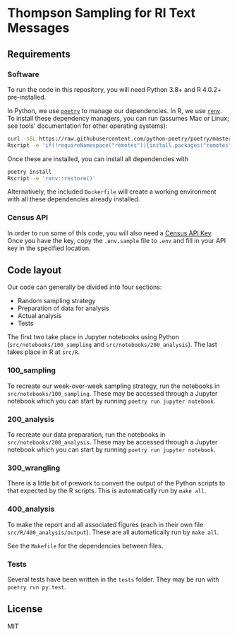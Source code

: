 # Thompson Sampling for RI Text Messages

## Requirements

### Software

To run the code in this repository, you will need Python 3.8+ and R 4.0.2+ pre-installed.

In Python, we use [`poetry`](https://python-poetry.org/) to manage our dependencies. In R, we use [`renv`](https://rstudio.github.io/renv/articles/renv.html).
To install these dependency managers, you can run (assumes Mac or Linux; see tools' documentation for other operating systems):

```bash
curl -sSL https://raw.githubusercontent.com/python-poetry/poetry/master/get-poetry.py | python3 -
Rscript -e 'if(!requireNamespace("remotes")){install.packages("remotes");remotes::install_github("rstudio/renv")} else {remotes::install_github("rstudio/renv")}'
```

Once these are installed, you can install all dependencies with

```bash
poetry install
Rscript -e 'renv::restore()'
```

Alternatively, the included `Dockerfile` will create a working environment with all these dependencies already installed.

### Census API

In order to run some of this code, you will also need a [Census API Key](https://api.census.gov/data/key_signup.html). Once you have the key, copy the `.env.sample` file to `.env` and fill in your API key in the specified location.

## Code layout

Our code can generally be divided into four sections:
* Random sampling strategy
* Preparation of data for analysis
* Actual analysis
* Tests

The first two take place in Jupyter notebooks using Python (`src/notebooks/100_sampling` and `src/notebooks/200_analysis`). The last takes place in R at `src/R`.

### 100_sampling

To recreate our week-over-week sampling strategy, run the notebooks in `src/notebooks/100_sampling`. These may be accessed through a Jupyter notebook
which you can start by running `poetry run jupyter notebook`.

### 200_analysis

To recreate our data preparation, run the notebooks in `src/notebooks/200_analysis`. These may be accessed through a Jupyter notebook
which you can start by running `poetry run jupyter notebook`.

### 300_wrangling

There is a little bit of prework to convert the output of the Python scripts to that expected by the R scripts. This is automatically run by `make all`.

### 400_analysis

To make the report and all associated figures (each in their own file `src/R/400_analysis/output`). These are all automatically run by `make all`.

See the `Makefile` for the dependencies between files.

### Tests

Several tests have been written in the `tests` folder. They may be run with `poetry run py.test`.

## License

MIT
